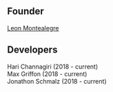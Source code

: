 ## Founder
[Leon Montealegre](http://www.leonmontealegre.com/)  

## Developers

Hari Channagiri (2018 - current)  
Max Griffon (2018 - current)  
Jonathon Schmalz (2018 - current)  
